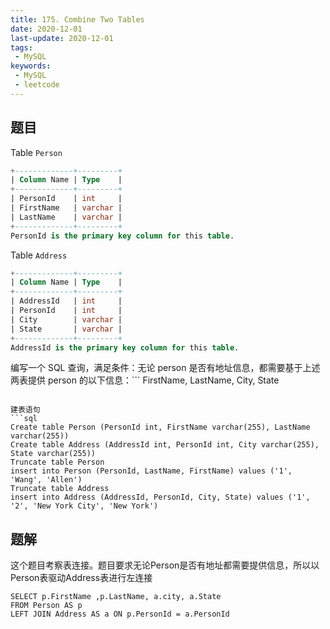 ```yaml
---
title: 175. Combine Two Tables
date: 2020-12-01
last-update: 2020-12-01
tags:
 - MySQL
keywords:
 - MySQL
 - leetcode
---
```


## 题目    
Table `Person`
```sql
+-------------+---------+
| Column Name | Type    |
+-------------+---------+
| PersonId    | int     |
| FirstName   | varchar |
| LastName    | varchar |
+-------------+---------+
PersonId is the primary key column for this table.
```
Table `Address`
```sql
+-------------+---------+
| Column Name | Type    |
+-------------+---------+
| AddressId   | int     |
| PersonId    | int     |
| City        | varchar |
| State       | varchar |
+-------------+---------+
AddressId is the primary key column for this table.
```
编写一个 SQL 查询，满足条件：无论 person 是否有地址信息，都需要基于上述两表提供 person 的以下信息：```
FirstName, LastName, City, State
```

建表语句
```sql
Create table Person (PersonId int, FirstName varchar(255), LastName varchar(255))
Create table Address (AddressId int, PersonId int, City varchar(255), State varchar(255))
Truncate table Person
insert into Person (PersonId, LastName, FirstName) values ('1', 'Wang', 'Allen')
Truncate table Address
insert into Address (AddressId, PersonId, City, State) values ('1', '2', 'New York City', 'New York')
```

## 题解

这个题目考察表连接。题目要求无论Person是否有地址都需要提供信息，所以以Person表驱动Address表进行左连接

```
SELECT p.FirstName ,p.LastName, a.city, a.State
FROM Person AS p
LEFT JOIN Address AS a ON p.PersonId = a.PersonId
```
